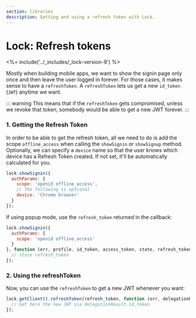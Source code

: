 ```yaml
---
section: libraries
description: Getting and using a refresh token with Lock.
---
```


# Lock: Refresh tokens

<%= include('../_includes/_lock-version-9') %>

Mostly when building mobile apps, we want to show the signin page only once and then leave the user logged in forever. For those cases, it makes sense to have a `refreshToken`. A `refreshToken` lets us get a new `id_token` (`JWT`) anytime we want.

::: warning
This means that if the `refreshToken` gets compromised, unless we revoke that token, somebody would be able to get a new JWT forever.
:::

### 1. Getting the Refresh Token

In order to be able to get the refresh token, all we need to do is add the scope `offline_access` when calling the `showSignin` or `showSignup` method. Optionally, we can specify a `device` name so that the user knows which device has a Refresh Token created. If not set, it'll be automatically calculated for you.

````js
lock.showSignin({
  authParams: {
    scope: 'openid offline_access',
    // The following is optional
    device: 'Chrome browser'
  }
});
````

If using popup mode, use the `refresh_token` returned in the callback:

```js
lock.showSignin({
  authParams: {
    scope: 'openid offline_access'
  }
}, function (err, profile, id_token, access_token, state, refresh_token) {
  // store refresh_token
});
```

### 2. Using the refreshToken

Now, you can use the `refreshToken` to get a new JWT whenever you want:

````js
lock.getClient().refreshToken(refresh_token, function (err, delegationResult) {
  // Get here the new JWT via delegationResult.id_token
});
````
